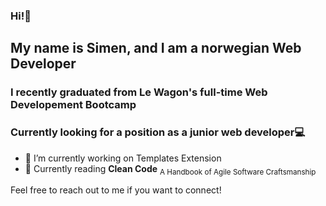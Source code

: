 ### Hi!👋
## My name is Simen, and I am a norwegian Web Developer 
### I recently graduated from Le Wagon's full-time Web Developement Bootcamp 
### Currently looking for a position as a junior web developer💻 

- 🔭 I’m currently working on Templates Extension
- 🌱 Currently reading **Clean Code** <sub>A Handbook of Agile Software Craftsmanship</sub>

Feel free to reach out to me if you want to connect! 



<!--
**Pimrocket/Pimrocket** is a ✨ _special_ ✨ repository because its `README.md` (this file) appears on your GitHub profile.

Here are some ideas to get you started:

- 🔭 I’m currently working on Templates Extension
- 🌱 Currently reading **Clean Code** A Handbook of Agile Software Craftsmanship
- 👯 I’m looking to collaborate on ...
- 🤔 I’m looking for help with ...
- 💬 Ask me about ...
- 📫 How to reach me: simen.w.@hotmail.com 
- 😄 Pronouns: ...
- ⚡ Fun fact: ...
-->
